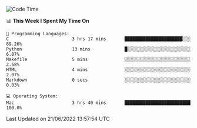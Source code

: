 
<!--START_SECTION:waka-->
![Code Time](http://img.shields.io/badge/Code%20Time-0%20secs-blue)

📊 **This Week I Spent My Time On** 

```text
💬 Programming Languages: 
C                        3 hrs 17 mins       ██████████████████████░░░   89.26% 
Python                   13 mins             █░░░░░░░░░░░░░░░░░░░░░░░░   6.07% 
Makefile                 5 mins              ░░░░░░░░░░░░░░░░░░░░░░░░░   2.58% 
HTML                     4 mins              ░░░░░░░░░░░░░░░░░░░░░░░░░   2.07% 
Markdown                 0 secs              ░░░░░░░░░░░░░░░░░░░░░░░░░   0.03%

💻 Operating System: 
Mac                      3 hrs 40 mins       █████████████████████████   100.0%

```


 Last Updated on 21/06/2022 13:57:54 UTC
<!--END_SECTION:waka-->
